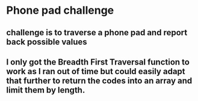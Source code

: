 # Phone pad challenge

## challenge is to traverse a phone pad and report back possible values

## I only got the Breadth First Traversal function to work as I ran out of time but could easily adapt that further to return the codes into an array and limit them by length. 